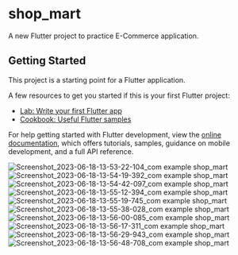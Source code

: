# shop_mart

A new Flutter project to practice E-Commerce application.

## Getting Started

This project is a starting point for a Flutter application.

A few resources to get you started if this is your first Flutter project:

- [Lab: Write your first Flutter app](https://docs.flutter.dev/get-started/codelab)
- [Cookbook: Useful Flutter samples](https://docs.flutter.dev/cookbook)

For help getting started with Flutter development, view the
[online documentation](https://docs.flutter.dev/), which offers tutorials,
samples, guidance on mobile development, and a full API reference.

![Screenshot_2023-06-18-13-53-22-104_com example shop_mart](https://github.com/iramap/ShopMart/assets/122166121/e3845499-bbd0-4355-a743-88bb6201325c)
![Screenshot_2023-06-18-13-54-19-392_com example shop_mart](https://github.com/iramap/ShopMart/assets/122166121/a25b725b-1725-43d6-b168-a35ef06a0c27)
![Screenshot_2023-06-18-13-54-42-097_com example shop_mart](https://github.com/iramap/ShopMart/assets/122166121/8824f3d1-d3c3-43b2-8ac4-573a83b98510)
![Screenshot_2023-06-18-13-55-12-394_com example shop_mart](https://github.com/iramap/ShopMart/assets/122166121/72420d5c-7ad8-4981-8493-1e793175cc4e)
![Screenshot_2023-06-18-13-55-19-745_com example shop_mart](https://github.com/iramap/ShopMart/assets/122166121/bba68e75-bf7b-4175-bf09-7aea1134056c)
![Screenshot_2023-06-18-13-55-38-028_com example shop_mart](https://github.com/iramap/ShopMart/assets/122166121/2111d818-19ea-41b9-9a9d-9ddf70612b10)
![Screenshot_2023-06-18-13-56-00-085_com example shop_mart](https://github.com/iramap/ShopMart/assets/122166121/6bcd919d-9f31-4e0e-8c87-d0c8c799a22d)
![Screenshot_2023-06-18-13-56-17-311_com example shop_mart](https://github.com/iramap/ShopMart/assets/122166121/fef9d669-1fcc-4003-8278-44e41041a8f7)
![Screenshot_2023-06-18-13-56-29-943_com example shop_mart](https://github.com/iramap/ShopMart/assets/122166121/bc4ac5c1-88fb-41ce-bfbf-171795592be9)
![Screenshot_2023-06-18-13-56-48-708_com example shop_mart](https://github.com/iramap/ShopMart/assets/122166121/9bfaa391-a490-401d-b7c7-d8690375bf05)

